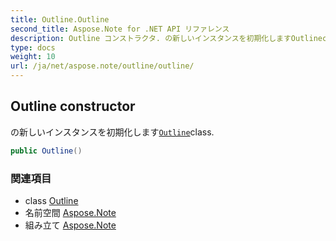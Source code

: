 ```yaml
---
title: Outline.Outline
second_title: Aspose.Note for .NET API リファレンス
description: Outline コンストラクタ. の新しいインスタンスを初期化しますOutlineclass.
type: docs
weight: 10
url: /ja/net/aspose.note/outline/outline/
---
```

## Outline constructor

の新しいインスタンスを初期化します[`Outline`](../)class.

```csharp
public Outline()
```

### 関連項目

* class [Outline](../)
* 名前空間 [Aspose.Note](../../outline/)
* 組み立て [Aspose.Note](../../../)


